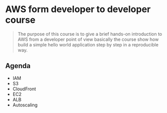 # AWS form developer to developer course

> The purpose of this course is to give a brief hands-on introduction to AWS from a developer point of view
> basically the course show how build a simple hello world application step by step in a reproducible way. 

## Agenda
- IAM 
- S3
- CloudFront
- EC2
- ALB
- Autoscaling